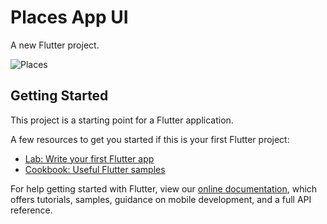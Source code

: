 # Places App UI

A new Flutter project.

![Places](https://user-images.githubusercontent.com/79495707/146681351-b563e7ab-715d-4b5a-a27c-ea3e59f61ed4.png)

## Getting Started

This project is a starting point for a Flutter application.

A few resources to get you started if this is your first Flutter project:

- [Lab: Write your first Flutter app](https://flutter.dev/docs/get-started/codelab)
- [Cookbook: Useful Flutter samples](https://flutter.dev/docs/cookbook)

For help getting started with Flutter, view our
[online documentation](https://flutter.dev/docs), which offers tutorials,
samples, guidance on mobile development, and a full API reference.
